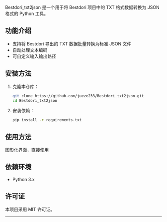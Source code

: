 Bestdori_txt2json 是一个用于将 Bestdori 项目中的 TXT 格式数据转换为 JSON 格式的 Python 工具。

## 功能介绍

- 支持将 Bestdori 导出的 TXT 数据批量转换为标准 JSON 文件
- 自动处理文本编码
- 可自定义输入输出路径

## 安装方法

1. 克隆本仓库：
    ```bash
    git clone https://github.com/jueze233/Bestdori_txt2json.git
    cd Bestdori_txt2json
    ```

2. 安装依赖：
    ```bash
    pip install -r requirements.txt
    ```

## 使用方法

图形化界面，直接使用



## 依赖环境

- Python 3.x



## 许可证

本项目采用 MIT 许可证。

---

